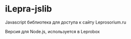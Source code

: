 iLepra-jslib
============

Javascript библиотека для доступа к сайту Leprosorium.ru  
  
Версия для Node.js, используется в Leprobox